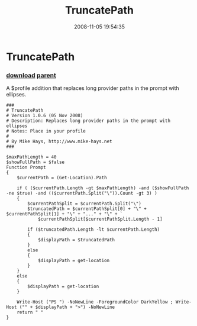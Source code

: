 ﻿---
pid:            659
parent:         658
children:       
poster:         Mike Hays
title:          TruncatePath
date:           2008-11-05 19:54:35
description:    A $profile addition that replaces long provider paths in the prompt with ellipses.
format:         posh
---

# TruncatePath

### [download](659.ps1) [parent](658.md) 

A $profile addition that replaces long provider paths in the prompt with ellipses.

```posh
###
# TruncatePath
# Version 1.0.6 (05 Nov 2008)
# Description: Replaces long provider paths in the prompt with ellipses
# Notes: Place in your profile
# 
# By Mike Hays, http://www.mike-hays.net
###

$maxPathLength = 40
$showFullPath = $false
Function Prompt
{
	$currentPath = (Get-Location).Path

	if ( ($currentPath.Length -gt $maxPathLength) -and ($showFullPath -ne $true) -and (($currentPath.Split("\")).Count -gt 3) )
	{
		$currentPathSplit = $currentPath.Split("\")
		$truncatedPath = $currentPathSplit[0] + "\" + $currentPathSplit[1] + "\" + "..." + "\" + `
			$currentPathSplit[$currentPathSplit.Length - 1]

		if ($truncatedPath.Length -lt $currentPath.Length)
		{
			$displayPath = $truncatedPath
		}
		else
		{
			$displayPath = get-location
		}
	}
	else
	{
		$displayPath = get-location
	}

    Write-Host ("PS ") -NoNewLine -ForegroundColor DarkYellow ; Write-Host ("" + $displayPath + ">") -NoNewLine
	return " "
}
```

